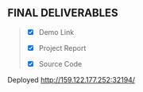 ## FINAL DELIVERABLES

> - [x] Demo Link 
>  
> - [x] Project Report
> 
> - [x] Source Code

Deployed http://159.122.177.252:32194/


